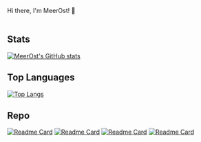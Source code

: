 Hi there, I'm MeerOst! 👋<br/>
<br/>
## Stats
[![MeerOst's GitHub stats](https://github-readme-stats.vercel.app/api?username=MeerOst&theme=cobalt)](https://github.com/MeerOst/MeerOst)

## Top Languages
[![Top Langs](https://github-readme-stats.vercel.app/api/top-langs/?username=MeerOst&theme=cobalt&layout=compact)](https://github.com/MeerOst/MeerOst)

## Repo
[![Readme Card](https://github-readme-stats.vercel.app/api/pin/?username=MeerOst&repo=MeerOstLightHouseFlowMonitor&theme=cobalt)](https://github.com/MeerOst/MeerOst)
[![Readme Card](https://github-readme-stats.vercel.app/api/pin/?username=MeerOst&repo=MiOu&theme=cobalt)](https://github.com/MeerOst/MiOu)
[![Readme Card](https://github-readme-stats.vercel.app/api/pin/?username=MeerOst&repo=meerost.github.io&theme=cobalt)](https://github.com/MeerOst/meerost.github.io)
[![Readme Card](https://github-readme-stats.vercel.app/api/pin/?username=MeerOst&repo=MeerOstPubilcStatic&theme=cobalt)](https://github.com/MeerOst/MeerOstPubilcStatic)
